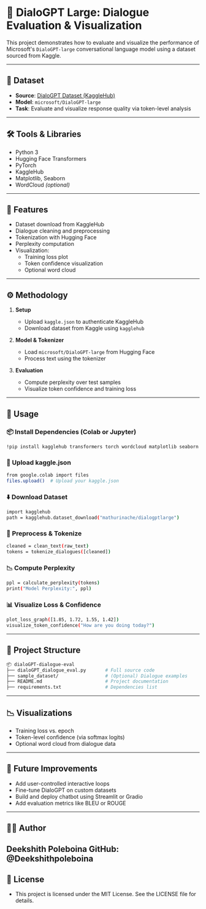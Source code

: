 # 💬 DialoGPT Large: Dialogue Evaluation & Visualization

This project demonstrates how to evaluate and visualize the performance of Microsoft's `DialoGPT-large` conversational language model using a dataset sourced from Kaggle.

---

## 📂 Dataset

- **Source**: [DialoGPT Dataset (KaggleHub)](https://www.kaggle.com/datasets/mathurinache/dialogptlarge)
- **Model**: `microsoft/DialoGPT-large`
- **Task**: Evaluate and visualize response quality via token-level analysis

---

## 🛠️ Tools & Libraries

- Python 3  
- Hugging Face Transformers  
- PyTorch  
- KaggleHub  
- Matplotlib, Seaborn  
- WordCloud *(optional)*

---

## 📌 Features

- Dataset download from KaggleHub  
- Dialogue cleaning and preprocessing  
- Tokenization with Hugging Face  
- Perplexity computation  
- Visualization:
  - Training loss plot
  - Token confidence visualization
  - Optional word cloud

---

## ⚙️ Methodology

1. **Setup**
   - Upload `kaggle.json` to authenticate KaggleHub
   - Download dataset from Kaggle using `kagglehub`

2. **Model & Tokenizer**
   - Load `microsoft/DialoGPT-large` from Hugging Face
   - Process text using the tokenizer

3. **Evaluation**
   - Compute perplexity over test samples
   - Visualize token confidence and training loss

---

## 🚀 Usage

### 📦 Install Dependencies (Colab or Jupyter)

```bash
!pip install kagglehub transformers torch wordcloud matplotlib seaborn
```

### 🔐 Upload kaggle.json
```bash
from google.colab import files
files.upload()  # Upload your kaggle.json
```
### ⬇️ Download Dataset
```bash
import kagglehub
path = kagglehub.dataset_download("mathurinache/dialogptlarge")
```
### 🧼 Preprocess & Tokenize
```bash
cleaned = clean_text(raw_text)
tokens = tokenize_dialogues([cleaned])
```
### 📉 Compute Perplexity
```bash
ppl = calculate_perplexity(tokens)
print("Model Perplexity:", ppl)
```
### 📊 Visualize Loss & Confidence
```bash
plot_loss_graph([1.85, 1.72, 1.55, 1.42])
visualize_token_confidence("How are you doing today?")
```
---
## 📁 Project Structure
```bash
📦 dialoGPT-dialogue-eval
├── dialoGPT_dialogue_eval.py       # Full source code
├── sample_dataset/                 # (Optional) Dialogue examples
├── README.md                       # Project documentation
├── requirements.txt                # Dependencies list
```
---
## 📉 Visualizations
- Training loss vs. epoch
- Token-level confidence (via softmax logits)
- Optional word cloud from dialogue data
---

## 🚀 Future Improvements
- Add user-controlled interactive loops
- Fine-tune DialoGPT on custom datasets
- Build and deploy chatbot using Streamlit or Gradio
- Add evaluation metrics like BLEU or ROUGE
---

## 👨‍💻 Author
Deekshith Poleboina
GitHub: @Deekshithpoleboina
---
## 📄 License
- This project is licensed under the MIT License. See the LICENSE file for details.


